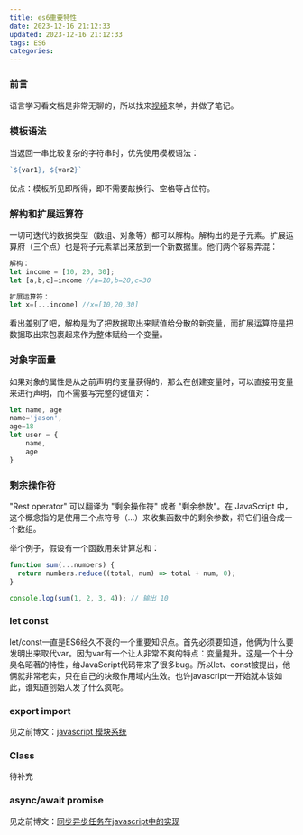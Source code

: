 ```yaml
---
title: es6重要特性
date: 2023-12-16 21:12:33
updated: 2023-12-16 21:12:33
tags: ES6
categories:
---
```


### 前言

语言学习看文档是非常无聊的，所以找来[视频](https://www.youtube.com/watch?v=nZ1DMMsyVyI&ab_channel=freeCodeCamp.org)来学，并做了笔记。

### 模板语法

当返回一串比较复杂的字符串时，优先使用模板语法：
```javascript
`${var1}, ${var2}`
```

优点：模板所见即所得，即不需要敲换行、空格等占位符。

### 解构和扩展运算符

一切可迭代的数据类型（数组、对象等）都可以解构。解构出的是子元素。扩展运算府（三个点）也是将子元素拿出来放到一个新数据里。他们两个容易弄混：
```javascript
解构：
let income = [10, 20, 30];
let [a,b,c]=income //a=10,b=20,c=30

扩展运算符：
let x=[...income] //x=[10,20,30]
```

看出差别了吧，解构是为了把数据取出来赋值给分散的新变量，而扩展运算符是把数据取出来包裹起来作为整体赋给一个变量。

### 对象字面量

如果对象的属性是从之前声明的变量获得的，那么在创建变量时，可以直接用变量来进行声明，而不需要写完整的键值对：
```javascript
let name, age
name='jason',
age=18
let user = {
    name,
    age
}
```

### 剩余操作符


"Rest operator" 可以翻译为 "剩余操作符" 或者 "剩余参数"。在 JavaScript 中，这个概念指的是使用三个点符号（...）来收集函数中的剩余参数，将它们组合成一个数组。

举个例子，假设有一个函数用来计算总和：
```javascript
function sum(...numbers) {
  return numbers.reduce((total, num) => total + num, 0);
}

console.log(sum(1, 2, 3, 4)); // 输出 10
```

### let const

let/const一直是ES6经久不衰的一个重要知识点。首先必须要知道，他俩为什么要发明出来取代var。因为var有一个让人非常不爽的特点：变量提升。这是一个十分臭名昭著的特性，给JavaScript代码带来了很多bug。所以let、const被提出，他俩就非常老实，只在自己的块级作用域内生效。也许javascript一开始就本该如此，谁知道创始人发了什么疯呢。

### export import

见之前博文：[javascript 模块系统](https://blog.jasonleehere.com/javascript-import-%E8%AF%AD%E6%B3%95.html)

### Class

待补充

### async/await promise

见之前博文：[同步异步任务在javascript中的实现](https://blog.jasonleehere.com/%E5%90%8C%E6%AD%A5%E5%BC%82%E6%AD%A5%E4%BB%BB%E5%8A%A1%E5%9C%A8javascript%E4%B8%AD%E7%9A%84%E5%AE%9E%E7%8E%B0.html)


